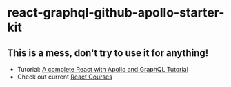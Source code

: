 # react-graphql-github-apollo-starter-kit

## This is a mess, don't try to use it for anything!

- Tutorial: [A complete React with Apollo and GraphQL Tutorial](https://www.robinwieruch.de/react-graphql-apollo-tutorial)
- Check out current [React Courses](https://roadtoreact.com)
